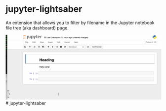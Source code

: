# jupyter-lightsaber
An extension that allows you to filter by filename in the Jupyter notebook file tree (aka dashboard) page.

![Demo](demo.gif)# jupyter-lightsaber
